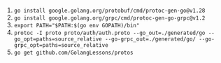 1. `go install google.golang.org/protobuf/cmd/protoc-gen-go@v1.28`
2. `go install google.golang.org/grpc/cmd/protoc-gen-go-grpc@v1.2`
3. `export PATH="$PATH:$(go env GOPATH)/bin"`
4. `protoc -I proto proto/auth/auth.proto --go_out=./generated/go --go_opt=paths=source_relative --go-grpc_out=./generated/go/ --go-grpc_opt=paths=source_relative`
5. `go get github.com/GolangLessons/protos`